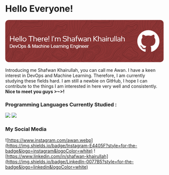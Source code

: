# Hello Everyone!

![myHeader](assets/github-header-image-fix.png)
<!--
**shakaruu/shakaruu** is a ✨ _special_ ✨ repository because its `README.md` (this file) appears on your GitHub profile.

Here are some ideas to get you started:

- 🔭 I’m currently working on ...
- 🌱 I’m currently learning ...
- 👯 I’m looking to collaborate on ...
- 🤔 I’m looking for help with ...
- 💬 Ask me about ...
- 📫 How to reach me: ...
- 😄 Pronouns: ...
- ⚡ Fun fact: ...
-->

Introducing me Shafwan Khairullah, you can call me Awan. I have a keen interest in DevOps and Machine Learning. Therefore, I am currently studying these fields hard. I am still a newbie on GitHub, I hope I can contribute to the things I am interested in here very well and consistently.
**Nice to meet you guys >~>!**

### Programming Languages Currently Studied :

<img src="https://img.shields.io/badge/C-00599C?style=for-the-badge&logo=c&logoColor=white" />
<img src="https://img.shields.io/badge/Python-FFD43B?style=for-the-badge&logo=python&logoColor=blue" />

### My Social Media

![https://www.instagram.com/awan.webp](https://img.shields.io/badge/Instagram-E4405F?style=for-the-badge&logo=instagram&logoColor=white) ![https://www.linkedin.com/in/shafwan-khairullah](https://img.shields.io/badge/LinkedIn-0077B5?style=for-the-badge&logo=linkedin&logoColor=white)